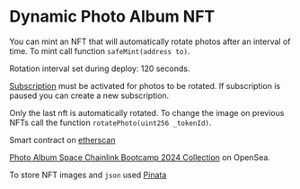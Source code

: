 # Dynamic Photo Album NFT

You can mint an NFT that will automatically rotate photos after an interval of time. To mint call function `safeMint(address to)`.

Rotation interval set during deploy: 120 seconds.

[Subscription](https://automation.chain.link/sepolia/107428927110495343608235338654281955894599870807659658128836521779514061709034) must be activated for photos to be rotated. If subscription is paused you can create a new subscription.

Only the last nft is automatically rotated. To change the image on previous NFTs call the function `rotatePhoto(uint256 _tokenId)`.

Smart contract on [etherscan](https://sepolia.etherscan.io/address/0x4568805637138d96f8863894024904a683db62da)

[Photo Album Space Chainlink Bootcamp 2024 Collection](https://testnets.opensea.io/collection/photo-album-space-chainlink-bootcamp-2024) on OpenSea.

To store NFT images and `json` used [Pinata](https://www.pinata.cloud/)
